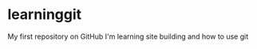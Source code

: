 learninggit
===========

My first repository on GitHub
I'm learning site building and how to use git
